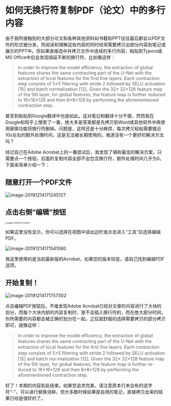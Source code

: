 # 如何无换行符复制PDF（论文）中的多行内容

由于我所接触到的大部分论文和各种其他资料如书籍和PPT往往最后都会以PDF文件的形式被分发，而阅读和理解这些内容的同时经常需要拷贝出部分内容到笔记或展示的PPT中。但如果直接选中并拷贝文件中连续的多行内容，粘贴到Typora或MS Office中后会发现绵延不断的换行符，比如像这样：

> In order to improve the model efficiency, the extraction
> of global features shares the same contracting part of the
> U-Net with the extraction of local features for the first five
> layers. Each contraction step consists of 5×5 filtering with
> stride 2 followed by SELU activation [15] and batch normalization
> [12]. Given the 32× 32×128 feature map of the
> 5th layer, for global features, the feature map is further reduced
> to 16×16×128 and then 8×8×128 by performing
> the aforementioned contraction step.

甚至到粘贴到Google翻译中也是如此。这对笔记和翻译十分不便。然而我在Google和知乎上搜索了一番，绝大多是答案都是先拷贝到Word或其他软件中再使用替换功能将换行符删掉。问题是，这样还是十分麻烦，每次拷贝粘贴需要接近10s左右的额外处理时间，这是无法被长期使用的。难道没有一个更好的解决方法吗？

经过自己在Adobe Acrobat上的一番尝试后，我发现了堪称最佳的解决方案，只需要点一个按钮，后面的复制内容全部不会包含换行符，额外处理时间几乎为0。下面来简单介绍一下：

##  随意打开一个PDF文件

![image-20191214171245127](https://raw.githubusercontent.com/miracleyoo/Markdown4Zhihu/master/Data/如何无换行符复制PDF（论文）中的多行内容_for_zhihu/image-20191214171245127.png)

## 点击右侧“编辑”按钮

<img src="https://raw.githubusercontent.com/miracleyoo/Markdown4Zhihu/master/Data/如何无换行符复制PDF（论文）中的多行内容_for_zhihu/image-20191214171337874.png" alt="image-20191214171337874" style="zoom:40%;" />

如果这里没有显示，你可以选择在视图中调出边栏或点击进入“工具”后选择编辑PDF。

![image-20191214171541060](https://raw.githubusercontent.com/miracleyoo/Markdown4Zhihu/master/Data/如何无换行符复制PDF（论文）中的多行内容_for_zhihu/image-20191214171541060.png)

我这里使用的是当前最新版的Acrobat，如果您的版本较低，请自己找到编辑PDF选项。

## 开始复制！

![image-20191214171757302](https://raw.githubusercontent.com/miracleyoo/Markdown4Zhihu/master/Data/如何无换行符复制PDF（论文）中的多行内容_for_zhihu/image-20191214171757302.png)

点击编辑PDF按钮后，不难发现Adobe Acrobat已经对文章的内容进行了大块的划分，而每个大块内部的内容复制时，是不会插入换行符的，而在绝大部分时间，你所需要的内容都会被正确的划分在一起。之后就舒服的选择需要拷贝的部分拷贝即可，就像这样：

> In order to improve the model efﬁciency, the extraction of global features shares the same contracting part of the U-Net with the extraction of local features for the ﬁrst ﬁve layers. Each contraction step consists of 5×5 ﬁltering with stride 2 followed by SELU activation [15] and batch nor-malization [12]. Given the 32× 32×128 feature map of the 5th layer, for global features, the feature map is further re-duced to 16×16×128 and then 8×8×128 by performing the aforementioned contraction step.

好了！本期的内容到此结束。如果您追求完美，请注意原本行末会有的连字符“-”，可以进行替换消掉，但大多数时候如果是自用的笔记，直接拷贝出来的结果已经是很好的了。